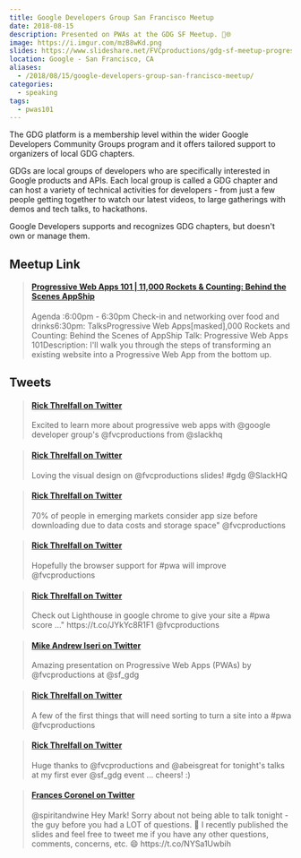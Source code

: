 ```yaml
---
title: Google Developers Group San Francisco Meetup
date: 2018-08-15
description: Presented on PWAs at the GDG SF Meetup. 📲🌐️
image: https://i.imgur.com/mzB8wKd.png
slides: https://www.slideshare.net/FVCproductions/gdg-sf-meetup-progressive-web-apps-101/
location: Google - San Francisco, CA
aliases:
  - /2018/08/15/google-developers-group-san-francisco-meetup/
categories:
  - speaking
tags:
  - pwas101
---
```


The GDG platform is a membership level within the wider Google Developers Community Groups program and it offers tailored support to organizers of local GDG chapters.

GDGs are local groups of developers who are specifically interested in Google products and APIs. Each local group is called a GDG chapter and can host a variety of technical activities for developers - from just a few people getting together to watch our latest videos, to large gatherings with demos and tech talks, to hackathons.

Google Developers supports and recognizes GDG chapters, but doesn't own or manage them.

## Meetup Link

<blockquote class="embedly-card"><h4><a href="https://www.meetup.com/google-developer-group-san-francisco/events/251833049/">Progressive Web Apps 101 | 11,000 Rockets & Counting: Behind the Scenes AppShip</a></h4><p>Agenda :6:00pm - 6:30pm Check-in and networking over food and drinks6:30pm: TalksProgressive Web Apps[masked],000 Rockets and Counting: Behind the Scenes of AppShip Talk: Progressive Web Apps 101Description: I'll walk you through the steps of transforming an existing website into a Progressive Web App from the bottom up.</p></blockquote>
<script async src="//cdn.embedly.com/widgets/platform.js" charset="UTF-8"></script>

## Tweets

<blockquote class="embedly-card"><h4><a href="https://twitter.com/rick_threlfall/status/1029905534923759617">Rick Threlfall on Twitter</a></h4><p>Excited to learn more about progressive web apps with @google developer group's @fvcproductions from @slackhq</p></blockquote>
<script async src="//cdn.embedly.com/widgets/platform.js" charset="UTF-8"></script>

<blockquote class="embedly-card"><h4><a href="https://twitter.com/rick_threlfall/status/1029906821383892993">Rick Threlfall on Twitter</a></h4><p>Loving the visual design on @fvcproductions slides! #gdg @SlackHQ</p></blockquote>
<script async src="//cdn.embedly.com/widgets/platform.js" charset="UTF-8"></script>

<blockquote class="embedly-card"><h4><a href="https://twitter.com/rick_threlfall/status/1029908006023180288">Rick Threlfall on Twitter</a></h4><p>70% of people in emerging markets consider app size before downloading due to data costs and storage space" @fvcproductions</p></blockquote>
<script async src="//cdn.embedly.com/widgets/platform.js" charset="UTF-8"></script>

<blockquote class="embedly-card"><h4><a href="https://twitter.com/rick_threlfall/status/1029910771822682112">Rick Threlfall on Twitter</a></h4><p>Hopefully the browser support for #pwa will improve @fvcproductions</p></blockquote>
<script async src="//cdn.embedly.com/widgets/platform.js" charset="UTF-8"></script>

<blockquote class="embedly-card"><h4><a href="https://twitter.com/rick_threlfall/status/1029911560368672769">Rick Threlfall on Twitter</a></h4><p>Check out Lighthouse in google chrome to give your site a #pwa score ..." https://t.co/JYkYc8R1F1 @fvcproductions</p></blockquote>
<script async src="//cdn.embedly.com/widgets/platform.js" charset="UTF-8"></script>

<blockquote class="embedly-card"><h4><a href="https://twitter.com/mike_a_i/status/1029912940122521602">Mike Andrew Iseri on Twitter</a></h4><p>Amazing presentation on Progressive Web Apps (PWAs) by @fvcproductions at @sf_gdg</p></blockquote>
<script async src="//cdn.embedly.com/widgets/platform.js" charset="UTF-8"></script>

<blockquote class="embedly-card"><h4><a href="https://twitter.com/rick_threlfall/status/1029913270575091713">Rick Threlfall on Twitter</a></h4><p>A few of the first things that will need sorting to turn a site into a #pwa @fvcproductions</p></blockquote>
<script async src="//cdn.embedly.com/widgets/platform.js" charset="UTF-8"></script>

<blockquote class="embedly-card"><h4><a href="https://twitter.com/rick_threlfall/status/1029927819537801216">Rick Threlfall on Twitter</a></h4><p>Huge thanks to @fvcproductions and @abeisgreat for tonight's talks at my first ever @sf_gdg event ... cheers! :)</p></blockquote>
<script async src="//cdn.embedly.com/widgets/platform.js" charset="UTF-8"></script>

<blockquote class="embedly-card"><h4><a href="https://twitter.com/fvcproductions/status/1029946899632021505">Frances Coronel on Twitter</a></h4><p>@spiritandwine Hey Mark! Sorry about not being able to talk tonight - the guy before you had a LOT of questions. 🤯 I recently published the slides and feel free to tweet me if you have any other questions, comments, concerns, etc. 😄 https://t.co/NYSa1Uwbih</p></blockquote>
<script async src="//cdn.embedly.com/widgets/platform.js" charset="UTF-8"></script>
